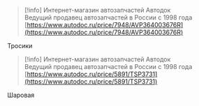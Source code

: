 > [!info] Интернет-магазин автозапчастей Автодок  
> Ведущий продавец автозапчастей в России с 1998 года  
> [https://www.autodoc.ru/price/7948/AVP364003676R](https://www.autodoc.ru/price/7948/AVP364003676R)  

Тросики

> [!info] Интернет-магазин автозапчастей Автодок  
> Ведущий продавец автозапчастей в России с 1998 года  
> [https://www.autodoc.ru/price/5891/TSP3731](https://www.autodoc.ru/price/5891/TSP3731)  

Шаровая